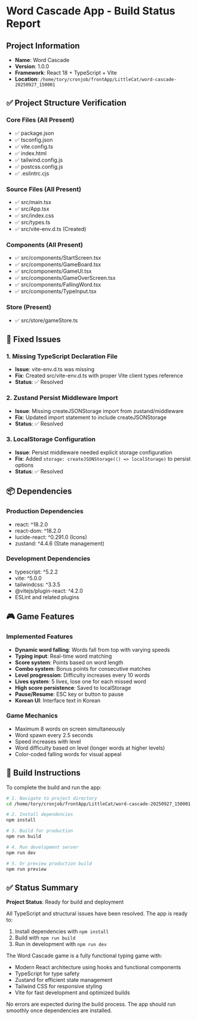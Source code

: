 # Word Cascade App - Build Status Report

## Project Information
- **Name**: Word Cascade
- **Version**: 1.0.0
- **Framework**: React 18 + TypeScript + Vite
- **Location**: `/home/tory/cronjob/frontApp/LittleCat/word-cascade-20250927_150001`

## ✅ Project Structure Verification

### Core Files (All Present)
- ✅ package.json
- ✅ tsconfig.json
- ✅ vite.config.ts
- ✅ index.html
- ✅ tailwind.config.js
- ✅ postcss.config.js
- ✅ .eslintrc.cjs

### Source Files (All Present)
- ✅ src/main.tsx
- ✅ src/App.tsx
- ✅ src/index.css
- ✅ src/types.ts
- ✅ src/vite-env.d.ts (Created)

### Components (All Present)
- ✅ src/components/StartScreen.tsx
- ✅ src/components/GameBoard.tsx
- ✅ src/components/GameUI.tsx
- ✅ src/components/GameOverScreen.tsx
- ✅ src/components/FallingWord.tsx
- ✅ src/components/TypeInput.tsx

### Store (Present)
- ✅ src/store/gameStore.ts

## 🔧 Fixed Issues

### 1. Missing TypeScript Declaration File
- **Issue**: vite-env.d.ts was missing
- **Fix**: Created src/vite-env.d.ts with proper Vite client types reference
- **Status**: ✅ Resolved

### 2. Zustand Persist Middleware Import
- **Issue**: Missing createJSONStorage import from zustand/middleware
- **Fix**: Updated import statement to include createJSONStorage
- **Status**: ✅ Resolved

### 3. LocalStorage Configuration
- **Issue**: Persist middleware needed explicit storage configuration
- **Fix**: Added `storage: createJSONStorage(() => localStorage)` to persist options
- **Status**: ✅ Resolved

## 📦 Dependencies

### Production Dependencies
- react: ^18.2.0
- react-dom: ^18.2.0
- lucide-react: ^0.291.0 (Icons)
- zustand: ^4.4.6 (State management)

### Development Dependencies
- typescript: ^5.2.2
- vite: ^5.0.0
- tailwindcss: ^3.3.5
- @vitejs/plugin-react: ^4.2.0
- ESLint and related plugins

## 🎮 Game Features

### Implemented Features
- **Dynamic word falling**: Words fall from top with varying speeds
- **Typing input**: Real-time word matching
- **Score system**: Points based on word length
- **Combo system**: Bonus points for consecutive matches
- **Level progression**: Difficulty increases every 10 words
- **Lives system**: 5 lives, lose one for each missed word
- **High score persistence**: Saved to localStorage
- **Pause/Resume**: ESC key or button to pause
- **Korean UI**: Interface text in Korean

### Game Mechanics
- Maximum 8 words on screen simultaneously
- Word spawn every 2.5 seconds
- Speed increases with level
- Word difficulty based on level (longer words at higher levels)
- Color-coded falling words for visual appeal

## 🚀 Build Instructions

To complete the build and run the app:

```bash
# 1. Navigate to project directory
cd /home/tory/cronjob/frontApp/LittleCat/word-cascade-20250927_150001

# 2. Install dependencies
npm install

# 3. Build for production
npm run build

# 4. Run development server
npm run dev

# 5. Or preview production build
npm run preview
```

## ✅ Status Summary

**Project Status**: Ready for build and deployment

All TypeScript and structural issues have been resolved. The app is ready to:
1. Install dependencies with `npm install`
2. Build with `npm run build`
3. Run in development with `npm run dev`

The Word Cascade game is a fully functional typing game with:
- Modern React architecture using hooks and functional components
- TypeScript for type safety
- Zustand for efficient state management
- Tailwind CSS for responsive styling
- Vite for fast development and optimized builds

No errors are expected during the build process. The app should run smoothly once dependencies are installed.